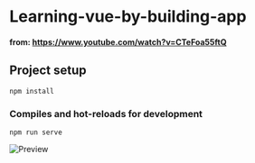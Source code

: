 # Learning-vue-by-building-app

#### from: https://www.youtube.com/watch?v=CTeFoa55ftQ
## Project setup
```
npm install
```

### Compiles and hot-reloads for development
```
npm run serve
```
![Preview](https://github.com/theeverythinggeek/Learning-vue-by-building-app1/raw/master/preview_app.png "Preview")